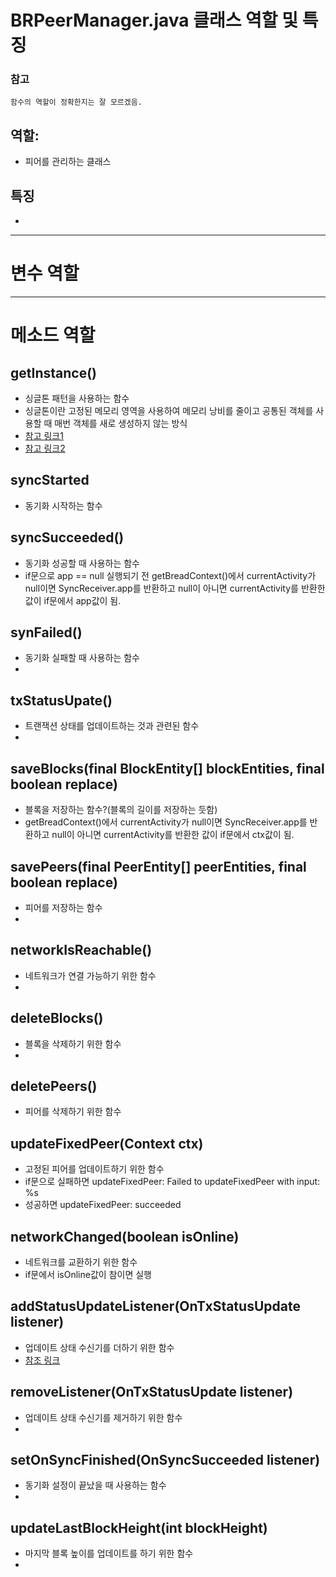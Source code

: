  

# BRPeerManager.java 클래스 역할 및 특징

### 참고
`함수의 역할이 정확한지는 잘 모르겠음.`

## 역할: 
- 피어를 관리하는 클래스


## 특징
- 


* * *

# 변수 역할

* * *
# 메소드 역할

## getInstance()
- 싱글톤 패턴을 사용하는 함수
- 싱글톤이란 고정된 메모리 영역을 사용하여 메모리 낭비를 줄이고 공통된 객체를 사용할 때 매번 객체를 새로 생성하지 않는 방식
- [참고 링크1](https://myhappyman.tistory.com/35)
- [참고 링크2](https://elfinlas.github.io/2019/09/23/java-singleton/#:~:text=%EA%B7%B8%EB%A0%87%EB%8B%A4%EB%A9%B4%20%EC%8B%B1%EA%B8%80%ED%86%A4%20%ED%8C%A8%ED%84%B4%EC%9D%84,%EC%99%80%20%EA%B3%B5%EC%9C%A0%EA%B0%80%20%EC%9A%A9%EC%9D%B4%ED%95%98%EB%8B%A4.)




## syncStarted
- 동기화 시작하는 함수


## syncSucceeded()
- 동기화 성공할 때 사용하는 함수
- if문으로 app == null 실행되기 전 getBreadContext()에서 currentActivity가 null이면 SyncReceiver.app를 반환하고 null이 아니면 currentActivity를 반환한 값이 if문에서 app값이 됨.


## synFailed()
- 동기화 실패할 때 사용하는 함수
-



## txStatusUpate()
- 트랜잭션 상태를 업데이트하는 것과 관련된 함수
-




## saveBlocks(final BlockEntity[] blockEntities, final boolean replace)
- 블록을 저장하는 함수?(블록의 길이를 저장하는 듯함)
- getBreadContext()에서 currentActivity가 null이면 SyncReceiver.app를 반환하고 null이 아니면 currentActivity를 반환한 값이 if문에서 ctx값이 됨.





## savePeers(final PeerEntity[] peerEntities, final boolean replace)
- 피어를 저장하는 함수
-



## networkIsReachable()
- 네트워크가 연결 가능하기 위한 함수
-


## deleteBlocks()
- 블록을 삭제하기 위한 함수
-



## deletePeers()
- 피어를 삭제하기 위한 함수

## updateFixedPeer(Context ctx)
- 고정된 피어를 업데이트하기 위한 함수
- if문으로 실패하면 updateFixedPeer: Failed to updateFixedPeer with input: %s
- 성공하면 updateFixedPeer: succeeded


## networkChanged(boolean isOnline)
- 네트워크를 교환하기 위한 함수
- if문에서 isOnline값이 참이면 실행




## addStatusUpdateListener(OnTxStatusUpdate listener)
- 업데이트 상태 수신기를 더하기 위한 함수
- [참조 링크](https://developer.android.com/reference/com/google/android/things/update/StatusListener)


## removeListener(OnTxStatusUpdate listener)
- 업데이트 상태 수신기를 제거하기 위한 함수
- 




## setOnSyncFinished(OnSyncSucceeded listener)
- 동기화 설정이 끝났을 때 사용하는 함수
- 





## updateLastBlockHeight(int blockHeight)
- 마지막 블록 높이를 업데이트를 하기 위한 함수
- 
